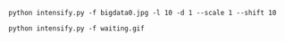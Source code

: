 `python intensify.py -f bigdata0.jpg -l 10 -d 1 --scale 1 --shift 10`

`python intensify.py -f waiting.gif`